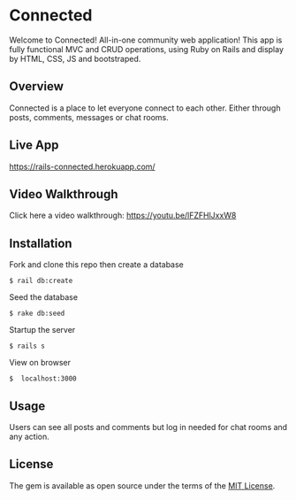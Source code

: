 # Connected

Welcome to Connected! All-in-one community web application! This app is fully functional MVC and CRUD operations, using Ruby on Rails and display by HTML, CSS, JS and bootstraped. 


## Overview

Connected is a place to let everyone connect to each other. Either through posts, comments, messages or chat rooms.

## Live App
https://rails-connected.herokuapp.com/


## Video Walkthrough

Click here a video walkthrough: https://youtu.be/lFZFHlJxxW8

## Installation

Fork and clone this repo then create a database

    $ rail db:create

Seed the database

    $ rake db:seed

Startup the server

    $ rails s

View on browser

    $  localhost:3000

## Usage

Users can see all posts and comments but log in needed for chat rooms and any action.

## License

The gem is available as open source under the terms of the [MIT License](https://opensource.org/licenses/MIT).
